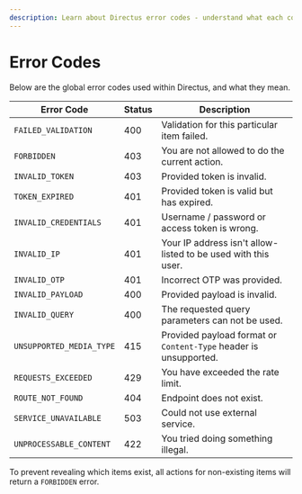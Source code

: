 ```yaml
---
description: Learn about Directus error codes - understand what each code means, from validation failures to rate limits exceeded. Troubleshoot issues with your API requests and resolve errors efficiently.
---
```


# Error Codes

Below are the global error codes used within Directus, and what they mean.

| Error Code               | Status | Description                                                      |
| ------------------------ | ------ | ---------------------------------------------------------------- |
| `FAILED_VALIDATION`      | 400    | Validation for this particular item failed.                      |
| `FORBIDDEN`              | 403    | You are not allowed to do the current action.                    |
| `INVALID_TOKEN`          | 403    | Provided token is invalid.                                       |
| `TOKEN_EXPIRED`          | 401    | Provided token is valid but has expired.                         |
| `INVALID_CREDENTIALS`    | 401    | Username / password or access token is wrong.                    |
| `INVALID_IP`             | 401    | Your IP address isn't allow-listed to be used with this user.    |
| `INVALID_OTP`            | 401    | Incorrect OTP was provided.                                      |
| `INVALID_PAYLOAD`        | 400    | Provided payload is invalid.                                     |
| `INVALID_QUERY`          | 400    | The requested query parameters can not be used.                  |
| `UNSUPPORTED_MEDIA_TYPE` | 415    | Provided payload format or `Content-Type` header is unsupported. |
| `REQUESTS_EXCEEDED`      | 429    | You have exceeded the rate limit.                                |
| `ROUTE_NOT_FOUND`        | 404    | Endpoint does not exist.                                         |
| `SERVICE_UNAVAILABLE`    | 503    | Could not use external service.                                  |
| `UNPROCESSABLE_CONTENT`  | 422    | You tried doing something illegal.                               |

To prevent revealing which items exist, all actions for non-existing items will return a `FORBIDDEN` error.
